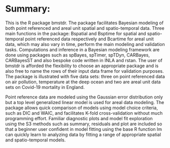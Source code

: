 <!-- # bmstdr: Bayesian Modeling of Spatio-Temporal Data with R -->

# Summary:

This is the R package bmstdr. The package facilitates Bayesian modeling
of both point referenced and areal unit spatial and spatio-temporal
data. Three main functions in the package: Bspatial and Bsptime for
spatial and spatio-temporal point referenced data respectively and
Bcartime for areal unit data, which may also vary in time, perform the
main modeling and validation tasks. Computations and inference in a
Bayesian modeling framework are done using packages such as spBayes,
spTimer, spTDyn, CARBayes, CARBayesST and also bespoke code written in
INLA and rstan. The user of bmstdr is afforded the flexibility to choose
an appropriate package and is also free to name the rows of their input
data frame for validation purposes. The package is illustrated with five
data sets: three on point referenced data on air pollution, temperature
at the deep ocean and two are areal unit data sets on Covid-19 mortality
in England.

Point reference data are modeled using the Gaussian error distribution
only but a top level generalized linear model is used for areal data
modeling. The package allows quick comparison of models using model
choice criteria, such as DIC and WAIC, and facilitates K-fold
cross-validation without much programming effort. Familiar diagnostic
plots and model fit exploration using the S3 methods such as summary,
residuals and plot are included so that a beginner user confident in
model fitting using the base R function lm can quickly learn to
analyzing data by fitting a range of appropriate spatial and
spatio-temporal models.
